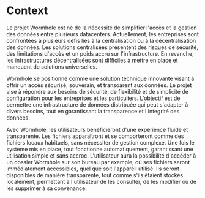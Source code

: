 # Context

Le projet Wormhole est né de la nécessité de simplifier l'accès et la gestion des données entre plusieurs datacenters. Actuellement, les entreprises sont confrontées à plusieurs défis liés à la centralisation ou à la décentralisation des données. Les solutions centralisées présentent des risques de sécurité, des limitations d'accès et un poids accru sur l'infrastructure. En revanche, les infrastructures décentralisées sont difficiles à mettre en place et manquent de solutions universelles.

Wormhole se positionne comme une solution technique innovante visant à offrir un accès sécurisé, souverain, et transoarent aux données. Le projet vise à répondre aux besoins de sécurité, de flexibilité et de simplicité de configuration pour les entreprises et les particuliers. L'objectif est de permettre une infrastructure de données distribuée qui peut s'adapter à divers besoins, tout en garantissant la transparence et l'integrité  des données.

Avec Wormhole, les utilisateurs bénéficieront d'une expérience fluide et transparente. Les fichiers apparaîtront et se comporteront comme des fichiers locaux habituels, sans nécessiter de gestion complexe. Une fois le système mis en place, tout fonctionne automatiquement, garantissant une utilisation simple et sans accroc. L'utilisateur aura la possibilité d'accéder à un dossier Wormhole sur son bureau par exemple, où ses fichiers seront immédiatement accessibles, quel que soit l'appareil utilisé. Ils seront disponibles de manière transparente, tout comme s'ils étaient stockés localement, permettant à l'utilisateur de les consulter, de les modifier ou de les supprimer à sa convenance.
